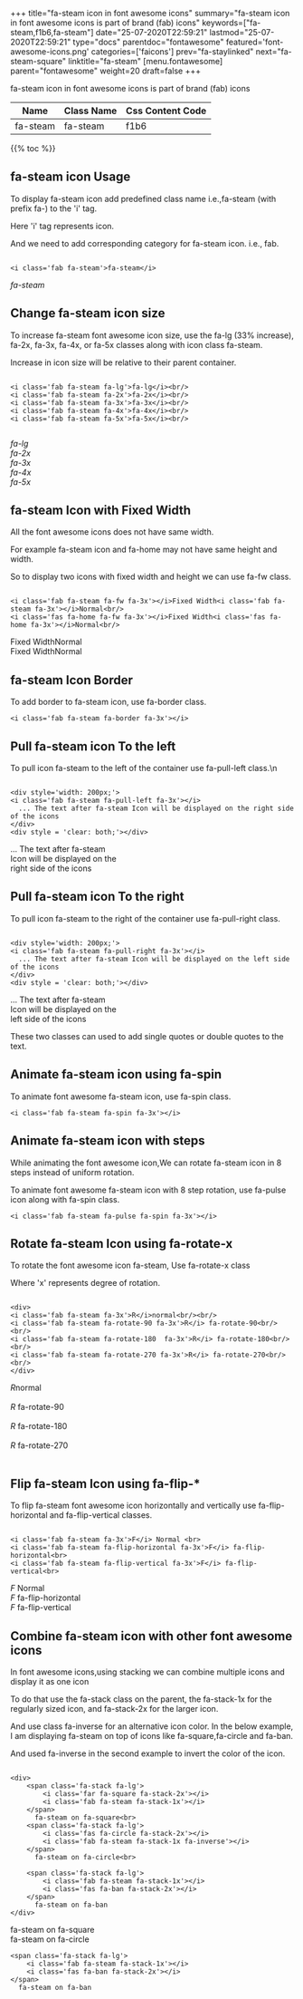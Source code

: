 +++
title="fa-steam icon in font awesome icons"
summary="fa-steam icon in font awesome icons is part of brand (fab) icons"
keywords=["fa-steam,f1b6,fa-steam"]
date="25-07-2020T22:59:21"
lastmod="25-07-2020T22:59:21"
type="docs"
parentdoc="fontawesome"
featured='font-awesome-icons.png'
categories=['faicons']
prev="fa-staylinked"
next="fa-steam-square"
linktitle="fa-steam"
[menu.fontawesome]
parent="fontawesome"
weight=20
draft=false
+++


fa-steam icon in font awesome icons is part of brand (fab) icons

<div class='table-responsive'><table class='table'><thead><tr><th>Name</th><th>Class Name</th><th>Css Content Code</th></tr></thead><tbody><tr><td>fa-steam</td><td>fa-steam</td><td>f1b6</td></tr></tbody></table></div>


{{% toc %}}


## fa-steam icon Usage

To display fa-steam icon add predefined class name i.e.,fa-steam (with prefix fa-) to the 'i' tag.

Here 'i' tag represents icon.

And we need to add corresponding category for fa-steam icon. i.e., fab.


```

<i class='fab fa-steam'>fa-steam</i>
```

<i class='fab fa-steam'>fa-steam</i>




## Change fa-steam icon size
To increase fa-steam font awesome icon size, use the fa-lg (33% increase), fa-2x, fa-3x, fa-4x, or fa-5x classes along with icon class fa-steam.

Increase in icon size will be relative to their parent container. 

```

<i class='fab fa-steam fa-lg'>fa-lg</i><br/>
<i class='fab fa-steam fa-2x'>fa-2x</i><br/>
<i class='fab fa-steam fa-3x'>fa-3x</i><br/>
<i class='fab fa-steam fa-4x'>fa-4x</i><br/>
<i class='fab fa-steam fa-5x'>fa-5x</i><br/>
            
```

<i class='fab fa-steam fa-lg'>fa-lg</i><br/>
<i class='fab fa-steam fa-2x'>fa-2x</i><br/>
<i class='fab fa-steam fa-3x'>fa-3x</i><br/>
<i class='fab fa-steam fa-4x'>fa-4x</i><br/>
<i class='fab fa-steam fa-5x'>fa-5x</i><br/>
            



## fa-steam Icon with Fixed Width 

All the font awesome icons does not have same width.

For example fa-steam icon and fa-home may not have same height and width.

So to display two icons with fixed width and height we can use fa-fw class.


```

<i class='fab fa-steam fa-fw fa-3x'></i>Fixed Width<i class='fab fa-steam fa-3x'></i>Normal<br/>
<i class='fas fa-home fa-fw fa-3x'></i>Fixed Width<i class='fas fa-home fa-3x'></i>Normal<br/>
```

<i class='fab fa-steam fa-fw fa-3x'></i>Fixed Width<i class='fab fa-steam fa-3x'></i>Normal<br/>
<i class='fas fa-home fa-fw fa-3x'></i>Fixed Width<i class='fas fa-home fa-3x'></i>Normal<br/>



## fa-steam Icon Border 

To add border to fa-steam icon, use fa-border class.


```
<i class='fab fa-steam fa-border fa-3x'></i>

```
<i class='fab fa-steam fa-border fa-3x'></i>





## Pull fa-steam icon To the left

To pull icon fa-steam to the left of the container use fa-pull-left class.\n

```

<div style='width: 200px;'>
<i class='fab fa-steam fa-pull-left fa-3x'></i>
  ... The text after fa-steam Icon will be displayed on the right side of the icons
</div>
<div style = 'clear: both;'></div>
```

<div style='width: 200px;'>
<i class='fab fa-steam fa-pull-left fa-3x'></i>
  ... The text after fa-steam Icon will be displayed on the right side of the icons
</div>
<div style = 'clear: both;'></div>




## Pull fa-steam icon To the right
To pull icon fa-steam to the right of the container use fa-pull-right class.

```

<div style='width: 200px;'>
<i class='fab fa-steam fa-pull-right fa-3x'></i>
  ... The text after fa-steam Icon will be displayed on the left side of the icons
</div>
<div style = 'clear: both;'></div>
```

<div style='width: 200px;'>
<i class='fab fa-steam fa-pull-right fa-3x'></i>
  ... The text after fa-steam Icon will be displayed on the left side of the icons
</div>
<div style = 'clear: both;'></div>

These two classes can used to add single quotes or double quotes to the text.


## Animate fa-steam icon using fa-spin
To animate font awesome fa-steam icon, use fa-spin class.

```
<i class='fab fa-steam fa-spin fa-3x'></i>
```
<i class='fab fa-steam fa-spin fa-3x'></i>




## Animate fa-steam icon with steps
While animating the font awesome icon,We can rotate fa-steam icon in 8 steps instead of uniform rotation.

To animate font awesome fa-steam icon with 8 step rotation, use fa-pulse icon along with fa-spin class.


```
<i class='fab fa-steam fa-pulse fa-spin fa-3x'></i>

```
<i class='fab fa-steam fa-pulse fa-spin fa-3x'></i>





## Rotate fa-steam Icon using fa-rotate-x
To rotate the font awesome icon fa-steam, Use fa-rotate-x class

Where 'x' represents degree of rotation.


```

<div>
<i class='fab fa-steam fa-3x'>R</i>normal<br/><br/>
<i class='fab fa-steam fa-rotate-90 fa-3x'>R</i> fa-rotate-90<br/><br/> 
<i class='fab fa-steam fa-rotate-180  fa-3x'>R</i> fa-rotate-180<br/><br/> 
<i class='fab fa-steam fa-rotate-270 fa-3x'>R</i> fa-rotate-270<br/><br/>
</div>
```

<div>
<i class='fab fa-steam fa-3x'>R</i>normal<br/><br/>
<i class='fab fa-steam fa-rotate-90 fa-3x'>R</i> fa-rotate-90<br/><br/> 
<i class='fab fa-steam fa-rotate-180  fa-3x'>R</i> fa-rotate-180<br/><br/> 
<i class='fab fa-steam fa-rotate-270 fa-3x'>R</i> fa-rotate-270<br/><br/>
</div>




## Flip fa-steam Icon using fa-flip-*
To flip fa-steam font awesome icon horizontally and vertically use fa-flip-horizontal and fa-flip-vertical classes. 

```

<i class='fab fa-steam fa-3x'>F</i> Normal <br>
<i class='fab fa-steam fa-flip-horizontal fa-3x'>F</i> fa-flip-horizontal<br>
<i class='fab fa-steam fa-flip-vertical fa-3x'>F</i> fa-flip-vertical<br>
```

<i class='fab fa-steam fa-3x'>F</i> Normal <br>
<i class='fab fa-steam fa-flip-horizontal fa-3x'>F</i> fa-flip-horizontal<br>
<i class='fab fa-steam fa-flip-vertical fa-3x'>F</i> fa-flip-vertical<br>




## Combine fa-steam icon with other font awesome icons
In font awesome icons,using stacking we can combine multiple icons and display it as one icon 

To do that use the fa-stack class on the parent, the fa-stack-1x for the regularly sized icon, and fa-stack-2x for the larger icon.

And use class fa-inverse for an alternative icon color. 
In the below example, I am displaying fa-steam on top of icons like fa-square,fa-circle and fa-ban.

And used fa-inverse in the second example to invert the color of the icon.

```

<div>
    <span class='fa-stack fa-lg'>
        <i class='far fa-square fa-stack-2x'></i>
        <i class='fab fa-steam fa-stack-1x'></i>
    </span>
      fa-steam on fa-square<br>
    <span class='fa-stack fa-lg'>
        <i class='fas fa-circle fa-stack-2x'></i>
        <i class='fab fa-steam fa-stack-1x fa-inverse'></i>
    </span>
      fa-steam on fa-circle<br>

    <span class='fa-stack fa-lg'>
        <i class='fab fa-steam fa-stack-1x'></i>
        <i class='fas fa-ban fa-stack-2x'></i>
    </span>
      fa-steam on fa-ban
</div>
```

<div>
    <span class='fa-stack fa-lg'>
        <i class='far fa-square fa-stack-2x'></i>
        <i class='fab fa-steam fa-stack-1x'></i>
    </span>
      fa-steam on fa-square<br>
    <span class='fa-stack fa-lg'>
        <i class='fas fa-circle fa-stack-2x'></i>
        <i class='fab fa-steam fa-stack-1x fa-inverse'></i>
    </span>
      fa-steam on fa-circle<br>

    <span class='fa-stack fa-lg'>
        <i class='fab fa-steam fa-stack-1x'></i>
        <i class='fas fa-ban fa-stack-2x'></i>
    </span>
      fa-steam on fa-ban
</div>






